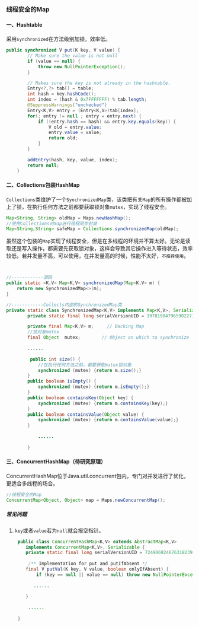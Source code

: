 ### 线程安全的Map

#### 一、Hashtable

采用`synchronized`在方法级别加锁，效率低。

```java
public synchronized V put(K key, V value) {
        // Make sure the value is not null
        if (value == null) {
            throw new NullPointerException();
        }

        // Makes sure the key is not already in the hashtable.
        Entry<?,?> tab[] = table;
        int hash = key.hashCode();
        int index = (hash & 0x7FFFFFFF) % tab.length;
        @SuppressWarnings("unchecked")
        Entry<K,V> entry = (Entry<K,V>)tab[index];
        for(; entry != null ; entry = entry.next) {
            if ((entry.hash == hash) && entry.key.equals(key)) {
                V old = entry.value;
                entry.value = value;
                return old;
            }
        }

        addEntry(hash, key, value, index);
        return null;
    }
```



#### 二、Collections包装HashMap

`Collections`类维护了一个`SynchronizedMap`类，该类把有关`Map`的所有操作都被加上了锁，在执行任何方法之前都要获取锁对象`mutex`，实现了线程安全。

```java
Map<String, String> oldMap = Maps.newHashMap();
//使用Collections对map进行线程同步封装
Map<String,String> safeMap = Collections.synchronizedMap(oldMap);
```

虽然这个包装的`Map`实现了线程安全，但是在多线程的环境并不算太好。无论是读取还是写入操作，都需要先获取锁对象，这样会导致其它操作进入等待状态，效率较低。若并发量不高，可以使用，在并发量高的时候，性能不太好，`不推荐使用`。

```java


//------------源码
public static <K,V> Map<K,V> synchronizedMap(Map<K,V> m) {
    return new SynchronizedMap<>(m);
}

//------------Collects内部的SynchronizedMap类
private static class SynchronizedMap<K,V> implements Map<K,V>, Serializable {
        private static final long serialVersionUID = 1978198479659022715L;

        private final Map<K,V> m;     // Backing Map
        //锁对象mutex
        final Object  mutex;        // Object on which to synchronize

        ......
        
         public int size() {
            //在执行任何方法之前，都要获取mutex锁对象
            synchronized (mutex) {return m.size();}
        }
        public boolean isEmpty() {
            synchronized (mutex) {return m.isEmpty();}
        }
        public boolean containsKey(Object key) {
            synchronized (mutex) {return m.containsKey(key);}
        }
        public boolean containsValue(Object value) {
            synchronized (mutex) {return m.containsValue(value);}
        }
  
  			......
          
		}
```



#### 三、ConcurrentHashMap（待研究原理）

ConcurrentHashMap位于Java.util.concurrent包内，专门对并发进行了优化，更适合多线程的场合。

```java
//线程安全的Map
ConcurrentMap<Object, Object> map = Maps.newConcurrentMap();
```



##### 常见问题

1. `key`或者`value`若为`null`就会报空指针。

   ```java
    public class ConcurrentHashMap<K,V> extends AbstractMap<K,V>
       implements ConcurrentMap<K,V>, Serializable {
       private static final long serialVersionUID = 7249069246763182397L;
      
   		/** Implementation for put and putIfAbsent */
       final V putVal(K key, V value, boolean onlyIfAbsent) {
           if (key == null || value == null) throw new NullPointerException();
          
          ......
          
       }
      
      	......
    
    }
   ```

   